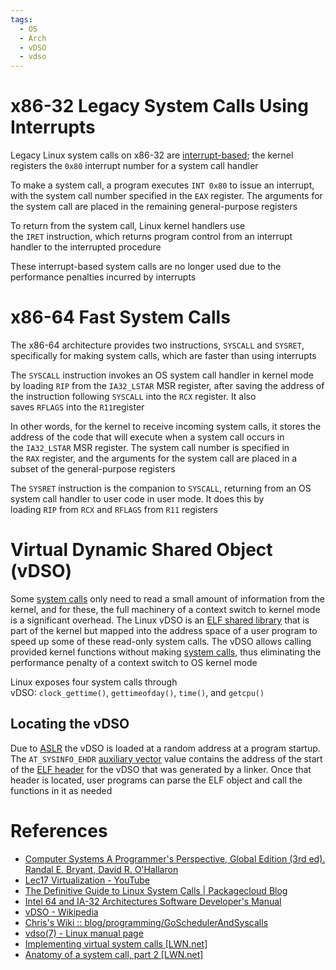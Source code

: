 ```yaml
---
tags:
  - OS
  - Arch
  - vDSO
  - vdso
---
```


# x86-32 Legacy System Calls Using Interrupts

Legacy Linux system calls on x86-32 are [interrupt-based](Interrupts%20and%20Exceptions.md); the kernel registers the `0x80` interrupt number for a system call handler

To make a system call, a program executes `INT 0x80` to issue an interrupt, with the system call number specified in the `EAX` register. The arguments for the system call are placed in the remaining general-purpose registers

To return from the system call, Linux kernel handlers use the `IRET` instruction, which returns program control from an interrupt handler to the interrupted procedure

These interrupt-based system calls are no longer used due to the performance penalties incurred by interrupts

# x86-64 Fast System Calls

The x86-64 architecture provides two instructions, `SYSCALL` and `SYSRET`, specifically for making system calls, which are faster than using interrupts

The `SYSCALL` instruction invokes an OS system call handler in kernel mode by loading `RIP` from the `IA32_LSTAR` MSR register, after saving the address of the instruction following `SYSCALL` into the `RCX` register. It also saves `RFLAGS` into the `R11`register

In other words, for the kernel to receive incoming system calls, it stores the address of the code that will execute when a system call occurs in the `IA32_LSTAR` MSR register. The system call number is specified in the `RAX` register, and the arguments for the system call are placed in a subset of the general-purpose registers

The `SYSRET` instruction is the companion to `SYSCALL`, returning from an OS system call handler to user code in user mode. It does this by loading `RIP` from `RCX` and `RFLAGS` from `R11` registers

# Virtual Dynamic Shared Object (vDSO)

Some [system calls](System%20Calls.md) only need to read a small amount of information from the kernel, and for these, the full machinery of a context switch to kernel mode is a significant overhead. The Linux vDSO is an [ELF shared library](Compiling,%20Assembling,%20Linking%20and%20Loading.md) that is part of the kernel but mapped into the address space of a user program to speed up some of these read-only system calls. The vDSO allows calling provided kernel functions without making [system calls](System%20Calls.md), thus eliminating the performance penalty of a context switch to OS kernel mode

Linux exposes four system calls through vDSO: `clock_gettime()`, `gettimeofday()`, `time()`, and `getcpu()`

## Locating the vDSO

Due to [ASLR](Compiling,%20Assembling,%20Linking%20and%20Loading.md) the vDSO is loaded at a random address at a program startup. The `AT_SYSINFO_EHDR` [auxiliary vector](Compiling,%20Assembling,%20Linking%20and%20Loading.md) value contains the address of the start of the [ELF header](Compiling,%20Assembling,%20Linking%20and%20Loading.md) for the vDSO that was generated by a linker. Once that header is located, user programs can parse the ELF object and call the functions in it as needed

# References

- [Computer Systems A Programmer's Perspective, Global Edition (3rd ed). Randal E. Bryant, David R. O'Hallaron](References.md#Computer%20Systems%20A%20Programmer's%20Perspective,%20Global%20Edition%20(3rd%20ed).%20Randal%20E.%20Bryant,%20David%20R.%20O'Hallaron)
- [Lec17 Virtualization - YouTube](https://youtu.be/kdeLkd8-EdI?si=cUgsvw0MJCw1-xoq)
- [The Definitive Guide to Linux System Calls | Packagecloud Blog](https://blog.packagecloud.io/the-definitive-guide-to-linux-system-calls/)
- [Intel 64 and IA-32 Architectures Software Developer's Manual](References.md#Intel%2064%20and%20IA-32%20Architectures%20Software%20Developer's%20Manual)
- [vDSO - Wikipedia](https://en.wikipedia.org/wiki/VDSO)
- [Chris's Wiki :: blog/programming/GoSchedulerAndSyscalls](https://utcc.utoronto.ca/~cks/space/blog/programming/GoSchedulerAndSyscalls)
- [vdso(7) - Linux manual page](https://man7.org/linux/man-pages/man7/vdso.7.html)
- [Implementing virtual system calls \[LWN.net\]](https://lwn.net/Articles/615809/)
- [Anatomy of a system call, part 2 \[LWN.net\]](https://lwn.net/Articles/604515/)
